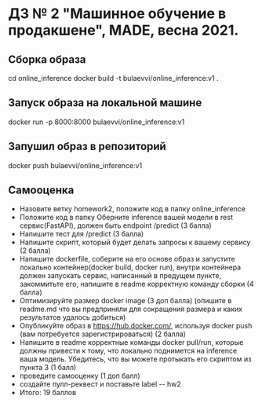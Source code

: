 # ДЗ № 2 "Машинное обучение в продакшене", MADE, весна 2021.

## Сборка образа
cd online_inference
docker build -t bulaevvi/online_inference:v1 .

## Запуск образа на локальной машине
docker run -p 8000:8000 bulaevvi/online_inference:v1

## Запушил образ в репозиторий
docker push bulaevvi/online_inference:v1



## Самооценка

+ Назовите ветку homework2, положите код в папку online_inference 
+ Положите код в папку Оберните inference вашей модели в rest сервис(FastAPI), должен быть endpoint /predict (3 балла)
+ Напишите тест для /predict  (3 балла) 
+ Напишите скрипт, который будет делать запросы к вашему сервису (2 балла)
+ Напишите dockerfile, соберите на его основе образ и запустите локально контейнер(docker build, docker run), внутри контейнера должен запускать сервис, написанный в предущем пункте, закоммитьте его, напишите в readme корректную команду сборки (4 балла)
+ Оптимизируйте размер docker image (3 доп балла) (опишите в readme.md что вы предприняли для сокращения размера и каких результатов удалось добиться)
+ Опубликуйте образ в https://hub.docker.com/, используя docker push (вам потребуется зарегистрироваться) (2 балла)
+ Напишите в readme корректные команды docker pull/run, которые должны привести к тому, что локально поднимется на inference ваша модель. Убедитесь, что вы можете протыкать его скриптом из пункта 3 (1 балл)
+ проведите самооценку (1 доп балл)
+ создайте пулл-реквест и поставьте label -- hw2
+ Итого: 19 баллов
